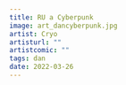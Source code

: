 ```yaml
---
title: RU a Cyberpunk
image: art_dancyberpunk.jpg
artist: Cryo
artisturl: ""
artistcomic: ""
tags: dan
date: 2022-03-26
---
```

